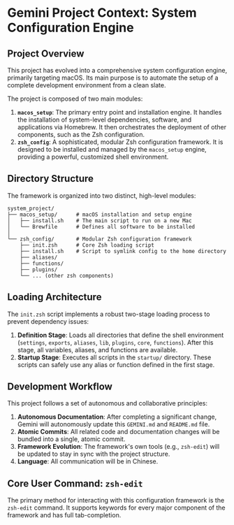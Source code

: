 # Gemini Project Context: System Configuration Engine

## Project Overview

This project has evolved into a comprehensive system configuration engine, primarily targeting macOS. Its main purpose is to automate the setup of a complete development environment from a clean slate.

The project is composed of two main modules:

1.  **`macos_setup`**: The primary entry point and installation engine. It handles the installation of system-level dependencies, software, and applications via Homebrew. It then orchestrates the deployment of other components, such as the Zsh configuration.
2.  **`zsh_config`**: A sophisticated, modular Zsh configuration framework. It is designed to be installed and managed by the `macos_setup` engine, providing a powerful, customized shell environment.

## Directory Structure

The framework is organized into two distinct, high-level modules:

```
system_project/
├── macos_setup/      # macOS installation and setup engine
│   ├── install.sh    # The main script to run on a new Mac
│   └── Brewfile      # Defines all software to be installed
│
└── zsh_config/       # Modular Zsh configuration framework
    ├── init.zsh      # Core Zsh loading script
    ├── install.sh    # Script to symlink config to the home directory
    ├── aliases/
    ├── functions/
    ├── plugins/
    └── ... (other zsh components)
```

## Loading Architecture

The `init.zsh` script implements a robust two-stage loading process to prevent dependency issues:

1.  **Definition Stage**: Loads all directories that define the shell environment (`settings`, `exports`, `aliases`, `lib`, `plugins`, `core`, `functions`). After this stage, all variables, aliases, and functions are available.
2.  **Startup Stage**: Executes all scripts in the `startup/` directory. These scripts can safely use any alias or function defined in the first stage.

## Development Workflow

This project follows a set of autonomous and collaborative principles:

1.  **Autonomous Documentation**: After completing a significant change, Gemini will autonomously update this `GEMINI.md` and `README.md` file.
2.  **Atomic Commits**: All related code and documentation changes will be bundled into a single, atomic commit.
3.  **Framework Evolution**: The framework's own tools (e.g., `zsh-edit`) will be updated to stay in sync with the project structure.
4.  **Language**: All communication will be in Chinese.

## Core User Command: `zsh-edit`

The primary method for interacting with this configuration framework is the `zsh-edit` command. It supports keywords for every major component of the framework and has full tab-completion.
